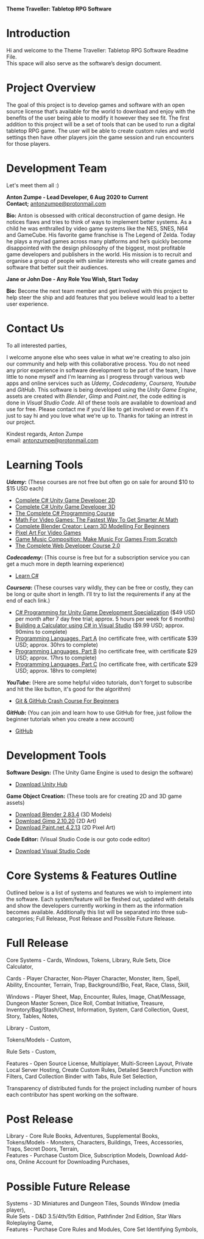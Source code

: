 <b>Theme Traveller: Tabletop RPG Software</b>

# Introduction

Hi and welcome to the Theme Traveller: Tabletop RPG Software Readme File.</br> 
This space will also serve as the software’s design document. 

# Project Overview

The goal of this project is to develop games and software with an open source license that’s available for the world to download and enjoy with the benefits of the user being able to modify it however they see fit. The first addition to this project will be a set of tools that can be used to run a digital tabletop RPG game. The user will be able to create custom rules and world settings then have other players join the game session and run encounters for those players.

# Development Team

Let's meet them all :)

<b>Anton Zumpe - Lead Developer, 6 Aug 2020 to Current</b></br>
<b>Contact;</b> antonzumpe@protonmail.com

<b>Bio:</b> Anton is obsessed with critical deconstruction of game design. He notices flaws and tries to think of ways to implement better systems. As a child he was enthralled by video game systems like the NES, SNES, N64 and GameCube. His favorite game franchise is The Legend of Zelda. Today he plays a myriad games across many platforms and he’s quickly become disappointed with the design philosophy of the biggest, most profitable game developers and publishers in the world. His mission is to recruit and organise a group of people with similar interests who will create games and software that better suit their audiences. 

<b>Jane or John Doe - Any Role You Wish, Start Today</b>

<b>Bio:</b> Become the next team member and get involved with this project to help steer the ship and add features that you believe would lead to a better user experience.

# Contact Us

To all interested parties,

I welcome anyone else who sees value in what we're creating to also join our community and help with this collaborative process. You do not need any prior experience in software development to be part of the team, I have little to none myself and I'm learning as I progress through various web apps and online services such as <i>Udemy</i>, <i>Codecademy</i>, <i>Coursera</i>, <i>Youtube</i> and <i>GitHub</i>. This software is being developed using the <i>Unity Game Engine</i>, assets are created with <i>Blender</i>, <i>Gimp</i> and <i>Paint.net</i>, the code editing is done in <i>Visual Studio Code</i>. All of these tools are available to download and use for free. Please contact me if you'd like to get involved or even if it's just to say hi and you love what we're up to. Thanks for taking an intrest in our project.

Kindest regards, Anton Zumpe</br>
email: antonzumpe@protonmail.com

# Learning Tools


<b><i>Udemy</i>:</b> (These courses are not free but often go on sale for around $10 to $15 USD each)
<ul>
  <li><a href="https://www.udemy.com/course/unitycourse/">Complete C# Unity Game Developer 2D</a></li>
  <li><a href="https://www.udemy.com/course/unitycourse2/">Complete C# Unity Game Developer 3D</a></li>
  <li><a href="https://www.udemy.com/course/the-complete-csharp-programming-course/">The Complete C# Programming Course</a></li>
  <li><a href="https://www.udemy.com/course/math-for-games/">Math For Video Games: The Fastest Way To Get Smarter At Math</a></li>
  <li><a href="https://www.udemy.com/course/blendertutorial/">Complete Blender Creator: Learn 3D Modelling For Beginners</a></li>
  <li><a href="https://www.udemy.com/course/pixel-art-for-video-games/">Pixel Art For Video Games</a></li>
  <li><a href="https://www.udemy.com/course/gamemusiccourse/">Game Music Composition: Make Music For Games From Scratch</a></li>
  <li><a href="https://www.udemy.com/course/the-complete-web-developer-course-2/">The Complete Web Developer Course 2.0</a></li>
</ul>  

<b><i>Codecademy</i>:</b> (This course is free but for a subscription service you can get a much more in depth learning experience)
<ul>
  <li><a href="https://www.codecademy.com/learn/learn-c-sharp">Learn C#</a></li>
</ul>

<b><i>Coursera</i>:</b> (These courses vary wildly, they can be free or costly, they can be long or quite short in length. I’ll try to list the requirements if any at the end of each link.)
<ul>
  <li><a href="https://www.coursera.org/specializations/programming-unity-game-development">C# Programming for Unity Game Development Specialization</a> ($49 USD per month after 7 day free trial; approx. 5 hours per week for 6 months)</li>
  <li><a href="https://www.coursera.org/projects/buildingacalculatorinvisualstudio">Building a Calculator using C# in Visual Studio</a> ($9.99 USD; approx. 90mins to complete)</li>
  <li><a href="https://www.coursera.org/learn/programming-languages">Programming Languages, Part A</a> (no certificate free, with certificate $39 USD; approx. 30hrs to complete)</li>
  <li><a href="https://www.coursera.org/learn/programming-languages-part-b">Programming Languages, Part B</a> (no certificate free, with certificate $29 USD; approx. 17hrs to complete)</li>
  <li><a href="https://www.coursera.org/learn/programming-languages-part-c">Programming Languages, Part C</a> (no certificate free, with certificate $29 USD; approx. 18hrs to complete)</li>
</ul>

<b><i>YouTube</i>:</b> (Here are some helpful video tutorials, don't forget to subscribe and hit the like button, it's good for the algorithm)
<ul>
  <li><a href="https://www.youtube.com/watch?v=SWYqp7iY_Tc">Git & GitHub Crash Course For Beginners</a></li>
</ul>

<b><i>GitHub</i>:</b> (You can join and learn how to use GitHub for free, just follow the beginner tutorials when you create a new account)
<ul>
  <li><a href="https://github.com/">GitHub</a></li> 
</ul>

# Development Tools

<b>Software Design:</b> (The Unity Game Engine is used to design the software)
<ul>
  <li><a href="https://unity3d.com/get-unity/download">Download Unity Hub</a></li>
</ul>

<b>Game Object Creation:</b> (These tools are for creating 2D and 3D game assets)
<ul>
  <li><a href="https://www.blender.org/download/">Download Blender 2.83.4</a> (3D Models)</li>
  <li><a href="https://www.gimp.org/downloads/">Download Gimp 2.10.20</a> (2D Art)</li>
  <li><a href="https://www.getpaint.net/download.html">Download Paint.net 4.2.13</a> (2D Pixel Art)</li>
</ul>

<b>Code Editor:</b> (Visual Studio Code is our goto code editor)
<ul>
  <li><a href="https://code.visualstudio.com/download">Download Visual Studio Code</a></li>
</ul>

# Core Systems & Features Outline

Outlined below is a list of systems and features we wish to implement into the software. Each system/feature will be fleshed out, updated with details and show the developers currently working in them as the information becomes available. Additionally this list will be separated into three sub-categories; Full Release, Post Release and Possible Future Release.

# Full Release

Core Systems - Cards, Windows, Tokens, Library, Rule Sets, Dice Calculator,

Cards - Player Character, Non-Player Character, Monster, Item, Spell, Ability, Encounter, Terrain, Trap, Background/Bio, Feat, Race, Class, Skill,

Windows - Player Sheet, Map, Encounter, Rules, Image, Chat/Message, Dungeon Master Screen, Dice Roll, Combat Initiative, Treasure, Inventory/Bag/Stash/Chest, Information, System, Card Collection, Quest, Story, Tables, Notes,

Library - Custom,

Tokens/Models - Custom,

Rule Sets - Custom, 

Features - Open Source License, Multiplayer, Multi-Screen Layout, Private Local Server Hosting, Create Custom Rules, Detailed Search Function with Filters, Card Collection Binder with Tabs, Rule Set Selection, 

Transparency of distributed funds for the project including number of hours each contributor has spent working on the software.

# Post Release

Library - Core Rule Books, Adventures, Supplemental Books,<br/>
Tokens/Models - Monsters, Characters, Buildings, Trees, Accessories, Traps, Secret Doors, Terrain,<br/>
Features - Purchase Custom Dice, Subscription Models, Download Add-ons, Online Account for Downloading Purchases, 

# Possible Future Release

Systems - 3D Miniatures and Dungeon Tiles, Sounds Window (media player),<br/> 
Rule Sets - D&D 3.5/4th/5th Edition, Pathfinder 2nd Edition, Star Wars Roleplaying Game,<br/>
Features - Purchase Core Rules and Modules, Core Set Identifying Symbols,
